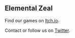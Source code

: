 ## Elemental Zeal

Find our games on [Itch.io](https://elemental-zeal.itch.io/).

Contact or follow us on [Twitter](https://twitter.com/ElementalZeal).
